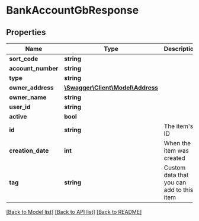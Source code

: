 # BankAccountGbResponse

## Properties
Name | Type | Description | Notes
------------ | ------------- | ------------- | -------------
**sort_code** | **string** |  | [optional] 
**account_number** | **string** |  | [optional] 
**type** | **string** |  | [optional] 
**owner_address** | [**\Swagger\Client\Model\Address**](Address.md) |  | [optional] 
**owner_name** | **string** |  | [optional] 
**user_id** | **string** |  | [optional] 
**active** | **bool** |  | [optional] 
**id** | **string** | The item&#39;s ID | [optional] 
**creation_date** | **int** | When the item was created | [optional] 
**tag** | **string** | Custom data that you can add to this item | [optional] 

[[Back to Model list]](../README.md#documentation-for-models) [[Back to API list]](../README.md#documentation-for-api-endpoints) [[Back to README]](../README.md)


